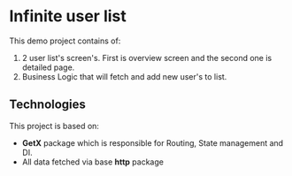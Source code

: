 # Infinite user list

This demo project contains of:
1. 2 user list's screen's. First is overview screen and the second one is detailed page.
2. Business Logic that will fetch and add new user's to list.

## Technologies
This project is based on: 
* **GetX** package which is responsible for Routing, State management and DI.
* All data fetched via base **http** package
